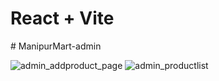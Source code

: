 # React + Vite
#   M a n i p u r M a r t - a d m i n 

![admin_addproduct_page](https://github.com/Goegoecha/ManipurMart-admin/assets/116905665/b59fc848-ece3-45e7-a003-b8cdc853554c)
![admin_productlist](https://github.com/Goegoecha/ManipurMart-admin/assets/116905665/86db27cf-26f7-4ac3-aeeb-a756dbd4fa43)
